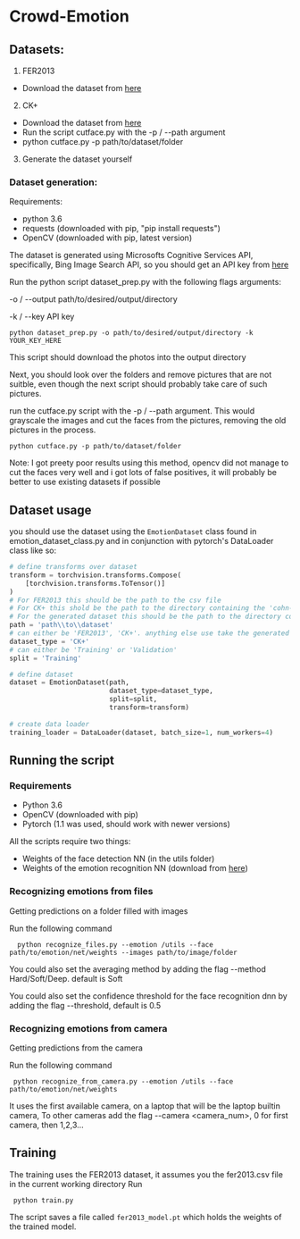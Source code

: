 # Crowd-Emotion
## Datasets:
1. FER2013
 - Download the dataset from [here](https://www.kaggle.com/c/challenges-in-representation-learning-facial-expression-recognition-challenge/data)
2. CK+
 - Download the dataset from [here](http://www.consortium.ri.cmu.edu/ckagree/)
 - Run the script cutface.py with the -p / --path argument 
 - python cutface.py -p path/to/dataset/folder
3. Generate the dataset yourself

### Dataset generation:

Requirements:
 - python 3.6 
 - requests (downloaded with pip, "pip install requests")
 - OpenCV (downloaded with pip, latest version)

The dataset is generated using Microsofts Cognitive Services API, specifically, Bing Image Search API, so you should get an API key from [here](https://azure.microsoft.com/en-us/try/cognitive-services/my-apis/?api=bing-image-search-api)

Run the python script dataset_prep.py with the following flags arguments:

 -o / --output path/to/desired/output/directory
 
 -k / --key API key 

    python dataset_prep.py -o path/to/desired/output/directory -k YOUR_KEY_HERE

This script should download the photos into the output directory

Next, you should look over the folders and remove pictures that are not suitble, even though the next script should probably take care of such pictures.

run the cutface.py script with the -p / --path argument. This would grayscale the images and cut the faces from the pictures, removing the old pictures in the process.

    python cutface.py -p path/to/dataset/folder

Note: I got preety poor results using this method, opencv did not manage to cut the faces very well and i got lots of false positives, it will probably be better to use existing datasets if possible


## Dataset usage
you should use the dataset using the `EmotionDataset` class found in emotion_dataset_class.py and in conjunction with pytorch's DataLoader class like so:
```python
# define transforms over dataset
transform = torchvision.transforms.Compose(
    [torchvision.transforms.ToTensor()]
)
# For FER2013 this should be the path to the csv file
# For CK+ this shold be the path to the directory containing the 'cohn-kanade-images' and 'Emotion' directories
# For the generated dataset this should be the path to the directory containing a directory for each emotion
path = 'path\\to\\dataset'
# can either be 'FER2013', 'CK+'. anything else use take the generated dataset
dataset_type = 'CK+'
# can either be 'Training' or 'Validation'
split = 'Training'

# define dataset
dataset = EmotionDataset(path,
                         dataset_type=dataset_type,
                         split=split,
                         transform=transform)
                         
# create data loader
training_loader = DataLoader(dataset, batch_size=1, num_workers=4)
```

## Running the script
### Requirements
 - Python 3.6
 - OpenCV (downloaded with pip)
 - Pytorch (1.1 was used, should work with newer versions)
 
 All the scripts require two things:
 - Weights of the face detection NN (in the utils folder)
 - Weights of the emotion recognition NN (download from [here](http://www.robots.ox.ac.uk/~albanie/models/pytorch-mcn/vgg_m_face_bn_fer_dag.pth))
 
 ### Recognizing emotions from files
 Getting predictions on a folder filled with images
 
 Run the following command
 
      python recognize_files.py --emotion /utils --face path/to/emotion/net/weights --images path/to/image/folder
      
 You could also set the averaging method by adding the flag --method Hard/Soft/Deep. default is Soft
 
 You could also set the confidence threshold for the face recognition dnn by adding the flag --threshold, default is 0.5
 ### Recognizing emotions from camera
 Getting predictions from the camera
 
 Run the following command 
 
     python recognize_from_camera.py --emotion /utils --face path/to/emotion/net/weights
 It uses the first available camera, on a laptop that will be the laptop builtin camera, To other cameras add the flag --camera <camera_num>, 0 for first camera, then 1,2,3...
 
 ## Training
 The training uses the FER2013 dataset, it assumes you the fer2013.csv file in the current working directory
 Run
 
     python train.py 
 The script saves a file called `fer2013_model.pt` which holds the weights of the trained model.
 
